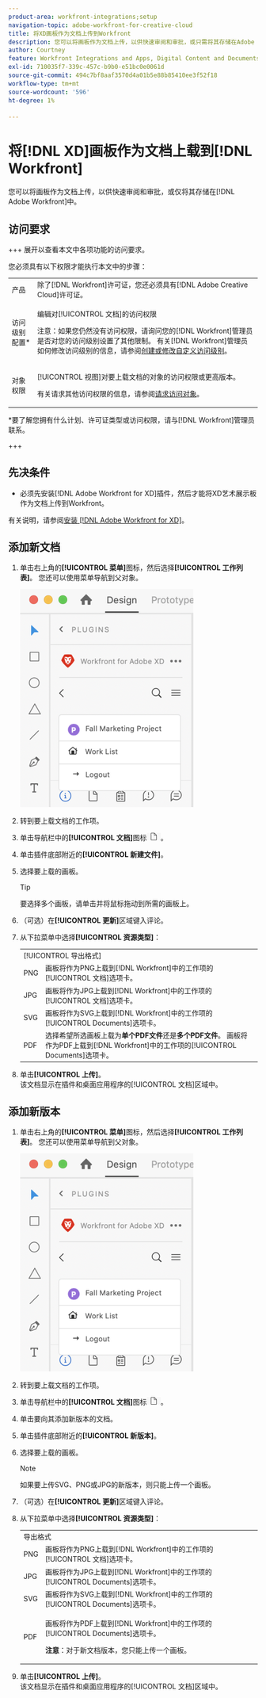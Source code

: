 ```yaml
---
product-area: workfront-integrations;setup
navigation-topic: adobe-workfront-for-creative-cloud
title: 将XD画板作为文档上传到Workfront
description: 您可以将画板作为文档上传，以供快速审阅和审批，或只需将其存储在Adobe Workfront中。
author: Courtney
feature: Workfront Integrations and Apps, Digital Content and Documents
exl-id: 710035f7-339c-457c-b9b0-e51bc0e0061d
source-git-commit: 494c7bf8aaf3570d4a01b5e88b85410ee3f52f18
workflow-type: tm+mt
source-wordcount: '596'
ht-degree: 1%

---
```



# 将[!DNL XD]画板作为文档上载到[!DNL Workfront]

您可以将画板作为文档上传，以供快速审阅和审批，或仅将其存储在[!DNL Adobe Workfront]中。

## 访问要求

+++ 展开以查看本文中各项功能的访问要求。

您必须具有以下权限才能执行本文中的步骤：

<table style="table-layout:auto"> 
 <col> 
 <col> 
 <tbody> 
  <tr> 
   <!-- <td role="rowheader">[!DNL Adobe Workfront] plan*</td> 
   <td> <p>[!UICONTROL Pro] or higher</p> </td> 
  </tr> 
  <tr data-mc-conditions=""> 
   <td role="rowheader">[!DNL Adobe Workfront] license*</td> 
   <td> <p>[!UICONTROL Work] or [!UICONTROL Plan]</p> </td> 
  </tr> 
  <tr> -->
   <td role="rowheader">产品</td> 
   <td>除了[!DNL Workfront]许可证，您还必须具有[!DNL Adobe Creative Cloud]许可证。</td> 
  </tr> 
  <tr> 
   <td role="rowheader">访问级别配置*</td> 
   <td> <p>编辑对[!UICONTROL 文档]的访问权限</p> <p>注意：如果您仍然没有访问权限，请询问您的[!DNL Workfront]管理员是否对您的访问级别设置了其他限制。 有关[!DNL Workfront]管理员如何修改访问级别的信息，请参阅<a href="../../administration-and-setup/add-users/configure-and-grant-access/create-modify-access-levels.md" class="MCXref xref">创建或修改自定义访问级别</a>。</p> </td> 
  </tr> 
  <tr> 
   <td role="rowheader">对象权限</td> 
   <td> <p>[!UICONTROL 视图]对要上载文档的对象的访问权限或更高版本。</p> <p>有关请求其他访问权限的信息，请参阅<a href="../../workfront-basics/grant-and-request-access-to-objects/request-access.md" class="MCXref xref">请求访问对象</a>。</p> </td> 
  </tr> 
 </tbody> 
</table>

&#42;要了解您拥有什么计划、许可证类型或访问权限，请与[!DNL Workfront]管理员联系。

+++

## 先决条件

* 必须先安装[!DNL Adobe Workfront for XD]插件，然后才能将XD艺术展示板作为文档上传到Workfront。

有关说明，请参阅[安装 [!DNL Adobe Workfront for XD]](/help/quicksilver/workfront-integrations-and-apps/adobe-workfront-for-creative-cloud/wf-adobe-xd-install.md)。

## 添加新文档

1. 单击右上角的&#x200B;**[!UICONTROL 菜单]**&#x200B;图标，然后选择&#x200B;**[!UICONTROL 工作列表]**。 您还可以使用菜单导航到父对象。

   ![菜单图标](assets/menu-350x440.png)

1. 转到要上载文档的工作项。
1. 单击导航栏中的&#x200B;**[!UICONTROL 文档]**&#x200B;图标![文档图标](assets/documents.png)。

1. 单击插件底部附近的&#x200B;**[!UICONTROL 新建文件]**。
1. 选择要上载的画板。

   >[!TIP]
   >
   >要选择多个画板，请单击并将鼠标拖动到所需的画板上。
1. （可选）在&#x200B;**[!UICONTROL 更新]**&#x200B;区域键入评论。
1. 从下拉菜单中选择&#x200B;**[!UICONTROL 资源类型]**：

   <table style="table-layout:auto">
    <col>
    <col>
    <tbody>
     <tr>
      <td colspan="2" role="rowheader">[!UICONTROL 导出格式]</td>
     </tr>
     <tr>
      <td role="rowheader">PNG</td>
      <td>画板将作为PNG上载到[!DNL Workfront]中的工作项的[!UICONTROL 文档]选项卡。 </td>
     </tr>
     <tr>
      <td role="rowheader">JPG</td>
      <td>画板将作为JPG上载到[!DNL Workfront]中的工作项的[!UICONTROL 文档]选项卡。 <br></td>
     </tr>
     <tr>
      <td role="rowheader">SVG</td>
      <td>画板将作为SVG上载到[!DNL Workfront]中的工作项的[!UICONTROL Documents]选项卡。 </td>
     </tr>
     <tr>
      <td role="rowheader">PDF</td>
      <td>选择希望所选画板上载为<strong>单个PDF文件</strong>还是<strong>多个PDF文件</strong>。 画板将作为PDF上载到[!DNL Workfront]中的工作项的[!UICONTROL Documents]选项卡。</td>
     </tr>
    </tbody>
   </table>


1. 单击&#x200B;**[!UICONTROL 上传]**。\
   该文档显示在插件和桌面应用程序的[!UICONTROL 文档]区域中。

## 添加新版本

1. 单击右上角的&#x200B;**[!UICONTROL 菜单]**&#x200B;图标，然后选择&#x200B;**[!UICONTROL 工作列表]**。 您还可以使用菜单导航到父对象。

   ![菜单图标](assets/menu-350x440.png)

1. 转到要上载文档的工作项。
1. 单击导航栏中的&#x200B;**[!UICONTROL 文档]**&#x200B;图标![文档图标](assets/documents.png)。

1. 单击要向其添加新版本的文档。
1. 单击插件底部附近的&#x200B;**[!UICONTROL 新版本]**。
1. 选择要上载的画板。

   >[!NOTE]
   >
   >如果要上传SVG、PNG或JPG的新版本，则只能上传一个画板。

1. （可选）在&#x200B;**[!UICONTROL 更新]**&#x200B;区域键入评论。

1. 从下拉菜单中选择&#x200B;**[!UICONTROL 资源类型]**：

   <table style="table-layout:auto">
    <col>
    <col>
    <tbody>
     <tr>
      <td colspan="2" role="rowheader">导出格式</td>
     </tr>
     <tr>
      <td role="rowheader">PNG</td>
      <td>画板将作为PNG上载到[!DNL Workfront]中的工作项的[!UICONTROL 文档]选项卡。 </td>
     </tr>
     <tr>
      <td role="rowheader">JPG</td>
      <td>画板将作为JPG上载到[!DNL Workfront]中的工作项的[!UICONTROL Documents]选项卡。 <br></td>
     </tr>
     <tr>
      <td role="rowheader">SVG</td>
      <td>画板将作为SVG上载到[!DNL Workfront]中的工作项的[!UICONTROL Documents]选项卡。 </td>
     </tr>
     <tr>
      <td role="rowheader">PDF</td>
      <td><p>画板将作为PDF上载到[!DNL Workfront]中的工作项的[!UICONTROL Documents]选项卡。</p>
      <p><strong>注意</strong>：对于新文档版本，您只能上传一个画板。</p>
      </td>
     </tr>
    </tbody>
   </table>

1. 单击&#x200B;**[!UICONTROL 上传]**。\
   该文档显示在插件和桌面应用程序的[!UICONTROL 文档]区域中。
